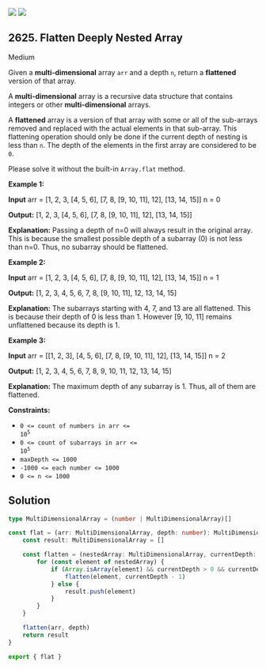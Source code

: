 [![](https://img.shields.io/github/stars/javadev/LeetCode-in-Java?label=Stars&style=flat-square)](https://github.com/javadev/LeetCode-in-Java)
[![](https://img.shields.io/github/forks/javadev/LeetCode-in-Java?label=Fork%20me%20on%20GitHub%20&style=flat-square)](https://github.com/javadev/LeetCode-in-Java/fork)

## 2625\. Flatten Deeply Nested Array

Medium

Given a **multi-dimensional** array `arr` and a depth `n`, return a **flattened** version of that array.

A **multi-dimensional** array is a recursive data structure that contains integers or other **multi-dimensional** arrays.

A **flattened** array is a version of that array with some or all of the sub-arrays removed and replaced with the actual elements in that sub-array. This flattening operation should only be done if the current depth of nesting is less than `n`. The depth of the elements in the first array are considered to be `0`.

Please solve it without the built-in `Array.flat` method.

**Example 1:**

**Input** arr = [1, 2, 3, [4, 5, 6], [7, 8, [9, 10, 11], 12], [13, 14, 15]] n = 0

**Output:** [1, 2, 3, [4, 5, 6], [7, 8, [9, 10, 11], 12], [13, 14, 15]]

**Explanation:** Passing a depth of n=0 will always result in the original array. This is because the smallest possible depth of a subarray (0) is not less than n=0. Thus, no subarray should be flattened.

**Example 2:**

**Input** arr = [1, 2, 3, [4, 5, 6], [7, 8, [9, 10, 11], 12], [13, 14, 15]] n = 1

**Output:** [1, 2, 3, 4, 5, 6, 7, 8, [9, 10, 11], 12, 13, 14, 15]

**Explanation:** The subarrays starting with 4, 7, and 13 are all flattened. This is because their depth of 0 is less than 1. However [9, 10, 11] remains unflattened because its depth is 1.

**Example 3:**

**Input** arr = \[\[1, 2, 3], [4, 5, 6], [7, 8, [9, 10, 11], 12], [13, 14, 15]] n = 2

**Output:** [1, 2, 3, 4, 5, 6, 7, 8, 9, 10, 11, 12, 13, 14, 15]

**Explanation:** The maximum depth of any subarray is 1. Thus, all of them are flattened.

**Constraints:**

*   <code>0 <= count of numbers in arr <= 10<sup>5</sup></code>
*   <code>0 <= count of subarrays in arr <= 10<sup>5</sup></code>
*   `maxDepth <= 1000`
*   `-1000 <= each number <= 1000`
*   `0 <= n <= 1000`

## Solution

```typescript
type MultiDimensionalArray = (number | MultiDimensionalArray)[]

const flat = (arr: MultiDimensionalArray, depth: number): MultiDimensionalArray => {
    const result: MultiDimensionalArray = []

    const flatten = (nestedArray: MultiDimensionalArray, currentDepth: number) => {
        for (const element of nestedArray) {
            if (Array.isArray(element) && currentDepth > 0 && currentDepth <= depth) {
                flatten(element, currentDepth - 1)
            } else {
                result.push(element)
            }
        }
    }

    flatten(arr, depth)
    return result
}

export { flat }
```